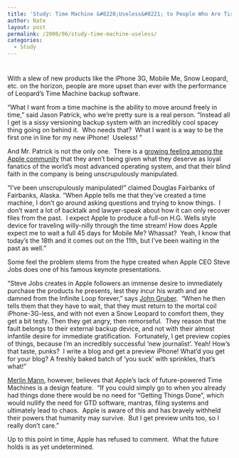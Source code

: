 ```yaml
---
title: 'Study: Time Machine &#8220;Useless&#8221; to People Who Are Tired Of Waiting'
author: Nate
layout: post
permalink: /2008/06/study-time-machine-useless/
categories:
  - Study
---
```

# 

With a slew of new products like the iPhone 3G, Mobile Me, Snow Leopard, etc. on the horizon, people are more upset than ever with the performance of Leopard’s Time Machine backup software.

“What I want from a time machine is the ability to move around freely in time,” said Jason Patrick, who we’re pretty sure is a real person. “Instead all I get is a sissy versioning backup system with an incredibly cool spacey thing going on behind it.  Who needs that?  What I want is a way to be the first one in line for my new iPhone!  Useless! ”

And Mr. Patrick is not the only one.  There is a [growing feeling among the Apple community][1] that they aren’t being given what they deserve as loyal fanatics of the world’s most advanced operating system, and that their blind faith in the company is being unscrupulously manipulated.

 [1]: http://www.macworld.com/article/133415/2008/05/spotlight2506.html

“I’ve been unscrupulously manipulated!” claimed Douglas Fairbanks of Fairbanks, Alaska. “When Apple tells me that they’ve created a time machine, I don’t go around asking questions and trying to know things.  I don’t want a lot of backtalk and lawyer-speak about how it can only recover files from the past.  I expect Apple to produce a full-on H.G. Wells style device for traveling willy-nilly through the time stream! How does Apple expect me to wait a full 45 days for Mobile Me? Whassat?  Yeah, I know that today’s the 18th and it comes out on the 11th, but I’ve been waiting in the past as well.”

Some feel the problem stems from the hype created when Apple CEO Steve Jobs does one of his famous keynote presentations.

“Steve Jobs creates in Apple followers an immense desire to immediately purchase the products he presents, lest they incur his wrath and are damned from the Infinite Loop forever,” says [John Gruber][2].  “When he then tells them that they have to wait, that they must return to the mortal coil iPhone-3G-less, and with not even a Snow Leopard to comfort them, they get a bit testy. Then they get angry, then remorseful.  They reason that the fault belongs to their external backup device, and not with their almost infantile desire for immediate gratification.  Fortunately, I get preview copies of things, because I’m an incredibly successful ‘new journalist’. Yeah! How’s that taste, punks?  I write a blog and get a preview iPhone! What’d you get for your blog? A freshly baked batch of ‘you suck’ with sprinkles, that’s what!”

 [2]: http://daringfireball.net/

[Merlin Mann][3], however, believes that Apple’s lack of future-powered Time Machines is a design feature.  “If you could simply go to when you already had things done there would be no need for “Getting Things Done”, which would nullify the need for GTD software, mantras, filing systems and ultimately lead to chaos.  Apple is aware of this and has bravely withheld their powers that humanity may survive.  But I get preview units too, so I really don’t care.”

 [3]: http://www.43folders.com/

Up to this point in time, Apple has refused to comment.  What the future holds is as yet undetermined.